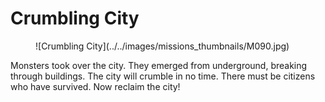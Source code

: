# Crumbling City

<figure markdown>
  ![Crumbling City](../../images/missions_thumbnails/M090.jpg)
</figure>

Monsters took over the city. They emerged from underground, breaking through buildings. The city will crumble in no time. There must be citizens who have survived. Now reclaim the city!
